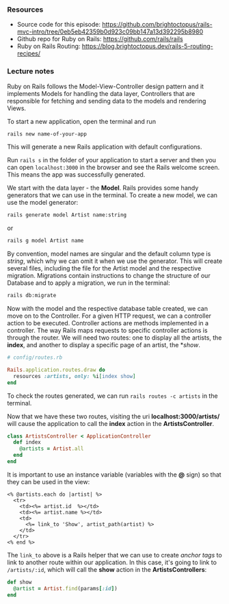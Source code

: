 ###  Resources
* Source code for this episode: https://github.com/brightoctopus/rails-mvc-intro/tree/0eb5eb42359b0d923c09bb147a13d392295b8980
* Github repo for Ruby on Rails: https://github.com/rails/rails
* Ruby on Rails Routing: https://blog.brightoctopus.dev/rails-5-routing-recipes/

### Lecture notes

Ruby on Rails follows the Model-View-Controller design pattern and it implements Models for handling the data layer, Controllers that are responsible for fetching and sending data to the models and rendering Views.

To start a new application, open the terminal and run 

```bash
rails new name-of-your-app
```

This will generate a new Rails application with default configurations. 

Run `rails s` in the folder of your application to start a server and then you can open `localhost:3000` in the browser and see the Rails welcome screen. This means the app was successfully generated.

We start with the data layer - the **Model**. Rails provides some handy generators that we can use in the terminal. To create a new model, we can use the model generator:

```bash
rails generate model Artist name:string
````

or 

```bash
rails g model Artist name
````

By convention, model names are singular and the default column type is _string_, which why we can omit it when we use the generator. This will create several files, including the file for the Artist model and the respective migration. Migrations contain instructions to change the structure of our Database and to apply a migration, we run in the terminal:

```bash
rails db:migrate
```

Now with the model and the respective database table created, we can move on to the Controller. For a given HTTP request, we can a controller action to be executed. Controller actions are methods implemented in a controller. The way Rails maps requests to specific controller actions is through the router. We will need two routes: one to display all the artists, the **index**, and another to display a specific page of an artist, the **show*.

```ruby
# config/routes.rb

Rails.application.routes.draw do
  resources :artists, only: %i[index show]
end
```

To check the routes generated, we can run `rails routes -c artists` in the terminal.

Now that we have these two routes,  visiting the uri __localhost:3000/artists/__ will cause the application to call the **index** action in the **ArtistsController**.

```ruby
class ArtistsController < ApplicationController
  def index
    @artists = Artist.all
  end
end
```

It is important to use an instance variable (variables with the **@** sign)  so that they can be used in the view:

```erb
<% @artists.each do |artist| %>
  <tr>
    <td><%= artist.id  %></td>
    <td><%= artist.name %></td>
    <td>
      <%= link_to 'Show', artist_path(artist) %>
    </td>
  </tr>
<% end %>
```

The `link_to` above is a Rails helper that we can use to create _anchor tags_ to link to another route within our application. In this case, it's going to link to `/artists/:id`, which will call the **show** action in the **ArtistsControllers**:

```ruby
def show
  @artist = Artist.find(params[:id])
end
```


